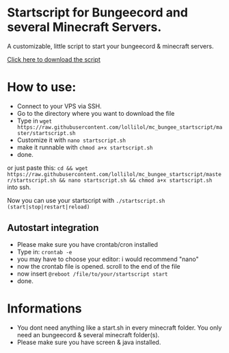 # Startscript for Bungeecord and several Minecraft Servers.
A customizable, little script to start your bungeecord &amp; minecraft servers.

[Click here to download the script](https://raw.githubusercontent.com/lollilol/mc_bungee_startscript/master/startscript.sh)

# How to use:

+ Connect to your VPS via SSH.
+ Go to the directory where you want to download the file
+ Type in `wget https://raw.githubusercontent.com/lollilol/mc_bungee_startscript/master/startscript.sh`
+ Customize it with `nano startscript.sh`
+ make it runnable with `chmod a+x startscript.sh`
+ done.

or just paste this: `cd && wget https://raw.githubusercontent.com/lollilol/mc_bungee_startscript/master/startscript.sh && nano startscript.sh && chmod a+x startscript.sh` into ssh.

Now you can use your startscript with `./startscript.sh (start|stop|restart|reload)`

## Autostart integration
+ Please make sure you have crontab/cron installed
+ Type in: `crontab -e`
+ you may have to choose your editor: i would recommend "nano"
+ now the crontab file is opened. scroll to the end of the file
+ now insert `@reboot /file/to/your/startscript start`
+ done.

# Informations
+ You dont need anything like a start.sh in every minecraft folder. You only need an bungeecord & several minecraft folder(s).
+ Please make sure you have screen & java installed.
